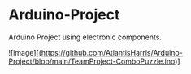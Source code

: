 # Arduino-Project
Arduino Project using electronic components. 

![image][(https://github.com/AtlantisHarris/Arduino-Project/blob/main/TeamProject-ComboPuzzle.ino)]

